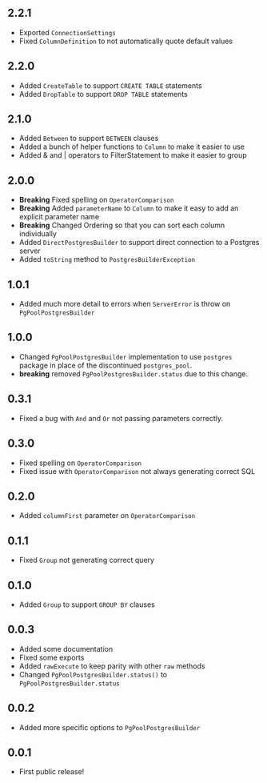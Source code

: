 ## 2.2.1
- Exported `ConnectionSettings`
- Fixed `ColumnDefinition` to not automatically quote default values

## 2.2.0

- Added `CreateTable` to support `CREATE TABLE` statements
- Added `DropTable` to support `DROP TABLE` statements

## 2.1.0

- Added `Between` to support `BETWEEN` clauses
- Added a bunch of helper functions to `Column` to make it easier to use
- Added & and | operators to FilterStatement to make it easier to group


## 2.0.0

- **Breaking** Fixed spelling on `OperatorComparison`
- **Breaking** Added `parameterName` to `Column` to make it easy to add an explicit parameter name
- **Breaking** Changed Ordering so that you can sort each column individually
- Added `DirectPostgresBuilder` to support direct connection to a Postgres server
- Added `toString` method to `PostgresBuilderException`

## 1.0.1

- Added much more detail to errors when `ServerError` is throw on `PgPoolPostgresBuilder`

## 1.0.0

- Changed `PgPoolPostgresBuilder` implementation to use `postgres` package in place of the discontinued `postgres_pool`.
- **breaking** removed `PgPoolPostgresBuilder.status` due to this change.

## 0.3.1

- Fixed a bug with `And` and `Or` not passing parameters correctly.

## 0.3.0

- Fixed spelling on `OperatorComparison`
- Fixed issue with `OperatorComparison` not always generating correct SQL

## 0.2.0

- Added `columnFirst` parameter on `OperatorComparison`

## 0.1.1

- Fixed `Group` not generating correct query

## 0.1.0

- Added `Group` to support `GROUP BY` clauses

## 0.0.3

- Added some documentation
- Fixed some exports
- Added `rawExecute` to keep parity with other `raw` methods
- Changed `PgPoolPostgresBuilder.status()` to `PgPoolPostgresBuilder.status`

## 0.0.2

- Added more specific options to `PgPoolPostgresBuilder`

## 0.0.1

- First public release!
